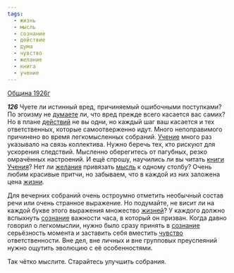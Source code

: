 ```yaml
---
tags:
  - жизнь
  - мысль
  - сознание
  - действие
  - дума
  - чувство
  - желание
  - книга
  - учение
---
```


[Община 1926г](/agni/1926)

___126___
Чуете ли истинный вред, причиняемый ошибочными поступками? По эгоизму не [думаете](/tag/#дума) ли, что вред прежде всего касается вас самих? Но в плане [действий](/tag/#действие) не вы одни, но каждый шаг ваш касается и тех ответственных, которые самоотверженно идут. Много непоправимого причинено во время легкомысленных собраний. [Учение](/tag/#учение) много раз указывало на связь коллектива. Нужно беречь тех, кто рискуют для ускорения следствий. Мысленно оберегитесь от пагубных, резко омрачённых настроений. И ещё спрошу, научились ли вы читать [книги](/tag/#книга) [Учения](/tag/#учение)? Нет ли [желания](/tag/#желание) привязать [мысль](/tag/#мысль) к одному столбу? Очень любим красивые притчи, но забываем, что в каждой из них заложена цена [жизни](/tag/#жизнь).   

Для вечерних собраний очень остроумно отметить необычный состав речи или очень странное выражение. Но подумайте, не висит ли на каждой букве этого выражения множество [жизней](/tag/#жизнь)? У каждого должно вспыхнуть [сознание](/tag/#сознание) важности часа, в который он призван. Когда давно говорил о легкомыслии, нужно было сразу принять в [сознание](/tag/#сознание) серьёзность момента и заставить себя вместить [чувство](/tag/#чувство) ответственности. Вне дел, вне личных и вне групповых преуспеяний нужно ощутить эволюцию с её особенностями.   

Так чётко мыслите. Старайтесь улучшить собрания.   


